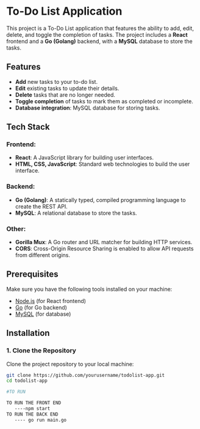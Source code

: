 # To-Do List Application

This project is a To-Do List application that features the ability to add, edit, delete, and toggle the completion of tasks. The project includes a **React** frontend and a **Go (Golang)** backend, with a **MySQL** database to store the tasks.

## Features

- **Add** new tasks to your to-do list.
- **Edit** existing tasks to update their details.
- **Delete** tasks that are no longer needed.
- **Toggle completion** of tasks to mark them as completed or incomplete.
- **Database integration**: MySQL database for storing tasks.

## Tech Stack

### Frontend:
- **React**: A JavaScript library for building user interfaces.
- **HTML, CSS, JavaScript**: Standard web technologies to build the user interface.

### Backend:
- **Go (Golang)**: A statically typed, compiled programming language to create the REST API.
- **MySQL**: A relational database to store the tasks.

### Other:
- **Gorilla Mux**: A Go router and URL matcher for building HTTP services.
- **CORS**: Cross-Origin Resource Sharing is enabled to allow API requests from different origins.

## Prerequisites

Make sure you have the following tools installed on your machine:

- [Node.js](https://nodejs.org/) (for React frontend)
- [Go](https://golang.org/) (for Go backend)
- [MySQL](https://www.mysql.com/) (for database)

## Installation

### 1. Clone the Repository
Clone the project repository to your local machine:
```bash
git clone https://github.com/yourusername/todolist-app.git
cd todolist-app

#TO RUN

TO RUN THE FRONT END
   ----npm start
TO RUN THE BACK END
   ---- go run main.go
